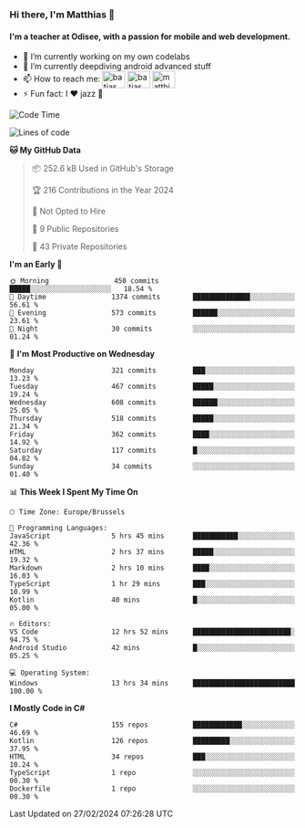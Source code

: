 ### Hi there, I'm Matthias 👋

#### I'm a teacher at Odisee, with a passion for mobile and web development.

- 🔭 I’m currently working on my own codelabs
- 🌱 I’m currently deepdiving android advanced stuff
- 📫 How to reach me: <a href="https://dev.to/batjas" target="_blank"><img align="center" src="https://raw.githubusercontent.com/rahuldkjain/github-profile-readme-generator/master/src/images/icons/Social/devto.svg" alt="batjas" height="30" width="40" /></a>
<a href="https://twitter.com/batjas" target="_blank"><img align="center" src="https://raw.githubusercontent.com/rahuldkjain/github-profile-readme-generator/master/src/images/icons/Social/twitter.svg" alt="batjas" height="30" width="40" /></a>
<a href="https://linkedin.com/in/matthiasdruwé" target="_blank"><img align="center" src="https://raw.githubusercontent.com/rahuldkjain/github-profile-readme-generator/master/src/images/icons/Social/linked-in-alt.svg" alt="matthiasdruwé" height="30" width="40" /></a>
- ⚡ Fun fact: I ❤ jazz 🎷


<!--START_SECTION:waka-->
![Code Time](http://img.shields.io/badge/Code%20Time-1%2C094%20hrs%207%20mins-blue)

![Lines of code](https://img.shields.io/badge/From%20Hello%20World%20I%27ve%20Written-2.6%20million%20lines%20of%20code-blue)

**🐱 My GitHub Data** 

> 📦 252.6 kB Used in GitHub's Storage 
 > 
> 🏆 216 Contributions in the Year 2024
 > 
> 🚫 Not Opted to Hire
 > 
> 📜 9 Public Repositories 
 > 
> 🔑 43 Private Repositories 
 > 
**I'm an Early 🐤** 

```text
🌞 Morning                450 commits         █████░░░░░░░░░░░░░░░░░░░░   18.54 % 
🌆 Daytime                1374 commits        ██████████████░░░░░░░░░░░   56.61 % 
🌃 Evening                573 commits         ██████░░░░░░░░░░░░░░░░░░░   23.61 % 
🌙 Night                  30 commits          ░░░░░░░░░░░░░░░░░░░░░░░░░   01.24 % 
```
📅 **I'm Most Productive on Wednesday** 

```text
Monday                   321 commits         ███░░░░░░░░░░░░░░░░░░░░░░   13.23 % 
Tuesday                  467 commits         █████░░░░░░░░░░░░░░░░░░░░   19.24 % 
Wednesday                608 commits         ██████░░░░░░░░░░░░░░░░░░░   25.05 % 
Thursday                 518 commits         █████░░░░░░░░░░░░░░░░░░░░   21.34 % 
Friday                   362 commits         ████░░░░░░░░░░░░░░░░░░░░░   14.92 % 
Saturday                 117 commits         █░░░░░░░░░░░░░░░░░░░░░░░░   04.82 % 
Sunday                   34 commits          ░░░░░░░░░░░░░░░░░░░░░░░░░   01.40 % 
```


📊 **This Week I Spent My Time On** 

```text
🕑︎ Time Zone: Europe/Brussels

💬 Programming Languages: 
JavaScript               5 hrs 45 mins       ███████████░░░░░░░░░░░░░░   42.36 % 
HTML                     2 hrs 37 mins       █████░░░░░░░░░░░░░░░░░░░░   19.32 % 
Markdown                 2 hrs 10 mins       ████░░░░░░░░░░░░░░░░░░░░░   16.03 % 
TypeScript               1 hr 29 mins        ███░░░░░░░░░░░░░░░░░░░░░░   10.99 % 
Kotlin                   40 mins             █░░░░░░░░░░░░░░░░░░░░░░░░   05.00 % 

🔥 Editors: 
VS Code                  12 hrs 52 mins      ████████████████████████░   94.75 % 
Android Studio           42 mins             █░░░░░░░░░░░░░░░░░░░░░░░░   05.25 % 

💻 Operating System: 
Windows                  13 hrs 34 mins      █████████████████████████   100.00 % 
```

**I Mostly Code in C#** 

```text
C#                       155 repos           ████████████░░░░░░░░░░░░░   46.69 % 
Kotlin                   126 repos           █████████░░░░░░░░░░░░░░░░   37.95 % 
HTML                     34 repos            ███░░░░░░░░░░░░░░░░░░░░░░   10.24 % 
TypeScript               1 repo              ░░░░░░░░░░░░░░░░░░░░░░░░░   00.30 % 
Dockerfile               1 repo              ░░░░░░░░░░░░░░░░░░░░░░░░░   00.30 % 
```




 Last Updated on 27/02/2024 07:26:28 UTC
<!--END_SECTION:waka-->
